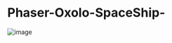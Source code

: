 # Phaser-Oxolo-SpaceShip-
![image](https://user-images.githubusercontent.com/52834318/161430485-7f11f717-eb40-447f-bd1b-39c4ed7ee29e.png)
